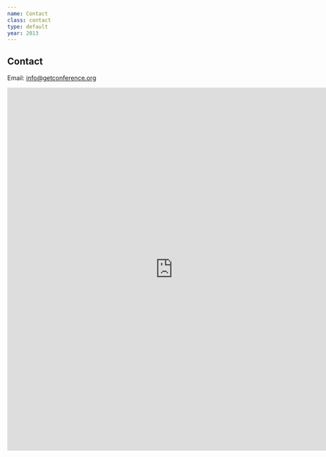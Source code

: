 ```yaml
---
name: Contact
class: contact
type: default
year: 2013
---
```


<h2>Contact</h2>

Email: info@getconference.org

<iframe class="margin-top-tall" src="https://spreadsheets.google.com/embeddedform?formkey=dFBFRW9JeWd6SG51N0JKZWpjRHVoaGc6MA" width="760" height="835" frameborder="0" marginheight="0" marginwidth="0">Loading...</iframe>

